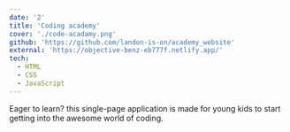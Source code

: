 ```yaml
---
date: '2'
title: 'Coding academy'
cover: './code-acadamy.png'
github: 'https://github.com/landon-is-on/academy_website'
external: 'https://objective-benz-eb777f.netlify.app/'
tech:
  - HTML
  - CSS
  - JavaScript
---
```


Eager to learn? this single-page application is made for young kids to start getting into the awesome world of coding.
